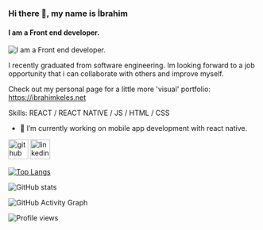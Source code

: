 <!--### Hi there 👋


**ibrahimkeles61/ibrahimkeles61** is a ✨ _special_ ✨ repository because its `README.md` (this file) appears on your GitHub profile.

Here are some ideas to get you started:

- 🔭 I’m currently working on ...
- 🌱 I’m currently learning ...
- 👯 I’m looking to collaborate on ...
- 🤔 I’m looking for help with ...
- 💬 Ask me about ...
- 📫 How to reach me: ...
- 😄 Pronouns: ...
- ⚡ Fun fact: ...
-->
### Hi there 👋, my name is İbrahim
#### I am a Front end developer.
![I am a Front end developer.](https://t3.ftcdn.net/jpg/03/18/60/62/360_F_318606217_Hk8jo2MVoI33SQOkYrfOF929J7JgIP0P.jpg)

I recently graduated from software engineering. Im looking forward to a job opportunity that i can collaborate with others and improve myself.

Check out my personal page for a little more 'visual' portfolio: https://ibrahimkeles.net

Skills: REACT / REACT NATIVE / JS / HTML / CSS

- 🔭 I’m currently working on mobile app development with react native. 


[<img src='https://cdn.jsdelivr.net/npm/simple-icons@3.0.1/icons/github.svg' alt='github' height='40'>](https://github.com/ibrahimkeles61)  [<img src='https://cdn.jsdelivr.net/npm/simple-icons@3.0.1/icons/linkedin.svg' alt='linkedin' height='40'>](https://www.linkedin.com/in/ibrahim-keleş-0a0967242/)  

[![Top Langs](https://github-readme-stats.vercel.app/api/top-langs/?username=ibrahimkeles61)](https://github.com/anuraghazra/github-readme-stats)

![GitHub stats](https://github-readme-stats.vercel.app/api?username=ibrahimkeles61&show_icons=true)  

![GitHub Activity Graph](https://activity-graph.herokuapp.com/graph?username=ibrahimkeles61)  

![Profile views](https://gpvc.arturio.dev/ibrahimkeles61)  
